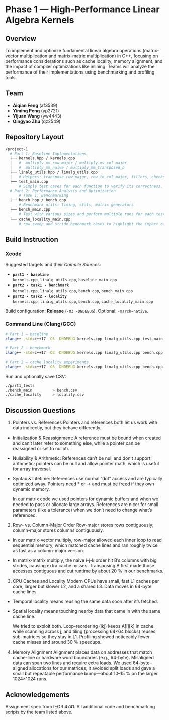 # Phase 1 — High-Performance Linear Algebra Kernels

## Overview
To implement and optimize fundamental linear algebra operations (matrix-vector multiplication 
and matrix-matrix multiplication) in C++, focusing on performance considerations such as cache locality, 
memory alignment, and the impact of compiler optimizations like inlining. Teams will analyze the performance 
of their implementations using benchmarking and profiling tools.


## Team
- **Aiqian Feng** (af3539)
- **Yiming Peng** (yp2721)
- **Yijuan Wang** (yw4443)
- **Qingyao Zhu** (qz2549)


## Repository Layout
```bash
/project-1
  # Part 1: Baseline Implementations
  ├── kernels.hpp / kernels.cpp      
  │   #  multiply_mv_row_major / multiply_mv_col_major
  │   #  multiply_mm_naive / multiply_mm_transposed_b
  ├── linalg_utils.hpp / linalg_utils.cpp
  │   # Helpers: transpose_row_major, row_to_col_major, fillers, checksum, etc.
  ├── test_main.cpp
      # Simple test cases for each function to verify its correctness.
  # Part 2: Performance Analysis and Optimization
      # Task 1: Benchmarking
  ├── bench.hpp / bench.cpp            
      # Benchmark utils: timing, stats, matrix generators
  ├── bench_main.cpp
      # Test with various sizes and perform multiple runs for each test case
  └── cache_locality_main.cpp
      # row sweep and stride benchmark cases to highlight the impact of cache locality
```


## Build Instruction

### Xcode
Suggested targets and their *Compile Sources*:
- **`part1 - baseline`**  
  `kernels.cpp`, `linalg_utils.cpp`, `baseline_main.cpp`
- **`part2 - task1 - benchmark`**  
  `kernels.cpp`, `linalg_utils.cpp`, `bench.cpp`, `bench_main.cpp`
- **`part2 - task2 - locality`**  
  `kernels.cpp`, `linalg_utils.cpp`, `bench.cpp`, `cache_locality_main.cpp`

Build configuration: **Release** (`-O3 -DNDEBUG`). Optional: `-march=native`.

### Command Line (Clang/GCC)

```bash
# Part 1 – baseline
clang++ -std=c++17 -O3 -DNDEBUG kernels.cpp linalg_utils.cpp test_main.cpp -o part1_tests

# Part 2 – benchmark
clang++ -std=c++17 -O3 -DNDEBUG kernels.cpp linalg_utils.cpp bench.cpp bench_main.cpp -o bench_main

# Part 2 – cache locality experiments
clang++ -std=c++17 -O3 -DNDEBUG kernels.cpp linalg_utils.cpp bench.cpp cache_locality_main.cpp -o cache_locality
```

Run and optionally save CSV:
```bash
./part1_tests
./bench_main         > bench.csv
./cache_locality     > locality.csv
```

## Discussion Questions 

1. Pointers vs. References
Pointers and references both let us work with data indirectly, but they behave differently.

- Initialization & Reassignment: A reference must be bound when created and can’t later refer to something else, while a pointer can be reassigned or set to nullptr.

- Nullability & Arithmetic: References can’t be null and don’t support arithmetic; pointers can be null and allow pointer math, which is useful for array traversal.

- Syntax & Lifetime: References use normal “dot” access and are typically optimized away. Pointers need * or -> and must be freed if they own dynamic memory.

    In our matrix code we used pointers for dynamic buffers and when we needed to pass or allocate large arrays. References are nicer for small parameters (like a tolerance) when we don’t need to change what’s referenced.

2. Row- vs. Column-Major Order
Row-major stores rows contiguously; column-major stores columns contiguously.

- In our matrix-vector multiply, row-major allowed each inner loop to read sequential memory, which matched cache lines and ran roughly twice as fast as a column-major version.

- In matrix-matrix multiply, the naive i-j-k order hit B’s columns with big strides, causing extra cache misses. Transposing B first made those accesses contiguous and cut runtime by about 20 % in our benchmarks.

3. CPU Caches and Locality
Modern CPUs have small, fast L1 caches per core, larger but slower L2, and a shared L3. Data moves in 64-byte cache lines.

- Temporal locality means reusing the same data soon after it’s fetched.

- Spatial locality means touching nearby data that came in with the same cache line.

    We tried to exploit both. Loop-reordering (ikj) keeps A[i][k] in cache while scanning across j, and tiling (processing 64×64 blocks) reuses sub-matrices so they stay in L1. Profiling showed noticeably fewer cache misses and around 30 % speedups.

4. Memory Alignment
Alignment places data on addresses that match cache-line or hardware word boundaries (e.g., 64-byte). Misaligned data can span two lines and require extra loads. We used 64-byte–aligned allocations for our matrices; it avoided split loads and gave a small but repeatable performance bump—about 10–15 % on the larger 1024×1024 runs.

## Acknowledgements
Assignment spec from IEOR 4741. All additional code and benchmarking scripts by the team listed above.
